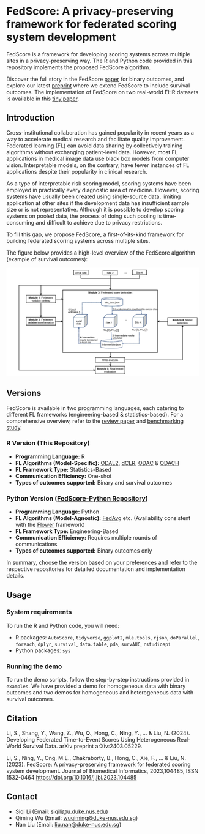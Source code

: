 # FedScore: A privacy-preserving framework for federated scoring system development

FedScore is a framework for developing scoring systems across multiple sites in a privacy-preserving way. The R and Python code provided in this repository implements the proposed FedScore algorithm.

Discover the full story in the FedScore [paper](https://doi.org/10.1016/j.jbi.2023.104485) for binary outcomes, and explore our latest [preprint](https://arxiv.org/abs/2403.05229) where we extend FedScore to include survival outcomes. The implementation of FedScore on two real-world EHR datasets is available in this [tiny paper](https://openreview.net/forum?id=c4GVRbEx1g).

## Introduction

Cross-institutional collaboration has gained popularity in recent years as a way to accelerate medical research and facilitate quality improvement. Federated learning (FL) can avoid data sharing by collectively training algorithms without exchanging patient-level data. However, most FL applications in medical image data use black box models from computer vision. Interpretable models, on the contrary, have fewer instances of FL applications despite their popularity in clinical research.

As a type of interpretable risk scoring model, scoring systems have been employed in practically every diagnostic area of medicine. However, scoring systems have usually been created using single-source data, limiting application at other sites if the development data has insufficient sample size or is not representative. Although it is possible to develop scoring systems on pooled data, the process of doing such pooling is time-consuming and difficult to achieve due to privacy restrictions. 

To fill this gap, we propose FedScore, a first-of-its-kind framework for building federated scoring systems across multiple sites. 

The figure below provides a high-level overview of the FedScore algorithm (example of survival outcomes):

![Figure 1: Overview of the FedScore algorithm (survival outcomes)](workflow.jpg)

## Versions

FedScore is available in two programming languages, each catering to different FL frameworks (engineering-based & statistics-based). For a comprehensive overview, refer to the [review paper](https://doi.org/10.1093/jamia/ocad170) and [benchmarking study](https://arxiv.org/pdf/2311.03417.pdf).

### R Version (This Repository)
- **Programming Language:** R
- **FL Algorithms (Model-Specific):** [ODAL2](https://doi.org/10.1093/jamia/ocz199), [dCLR](https://www.nature.com/articles/s41746-022-00615-8), [ODAC](https://doi.org/10.1093/jamia/ocaa044) & [ODACH](https://www.nature.com/articles/s41598-022-09069-0)
- **FL Framework Type:** Statistics-Based
- **Communication Efficiency:** One-shot
- __Types of outcomes supported:__ Binary and survival outcomes
### Python Version ([FedScore-Python Repository](https://github.com/nliulab/FedScore-Python))
- **Programming Language:** Python
- **FL Algorithms (Model-Agnostic):** [FedAvg](https://proceedings.mlr.press/v54/mcmahan17a/mcmahan17a.pdf) etc. (Availability consistent with the [Flower](https://flower.ai/) framework)
- **FL Framework Type:** Engineering-Based
- **Communication Efficiency:** Requires multiple rounds of communications
- __Types of outcomes supported:__ Binary outcomes only

In summary, choose the version based on your preferences and refer to the respective repositories for detailed documentation and implementation details.

## Usage

### System requirements

To run the R and Python code, you will need:

- R packages: `AutoScore`, `tidyverse`, `ggplot2`, `mle.tools`, `rjson`, `doParallel`, `foreach`, `dplyr`, `survival`, `data.table`, `pda`, `survAUC`, `rstudioapi`
- Python packages: `sys`

### Running the demo

To run the demo scripts, follow the step-by-step instructions provided in `examples`. We have provided a demo for homogeneous data with binary outcomes and two demos for homogeneous and heterogeneous data with survival outcomes.

## Citation

Li, S., Shang, Y., Wang, Z., Wu, Q., Hong, C., Ning, Y., ... & Liu, N. (2024). Developing Federated Time-to-Event Scores Using Heterogeneous Real-World Survival Data. arXiv preprint arXiv:2403.05229.

Li, S., Ning, Y., Ong, M.E., Chakraborty, B., Hong, C., Xie, F., ... & Liu, N. (2023). FedScore: A privacy-preserving framework for federated scoring system development. Journal of Biomedical Informatics, 2023,104485, ISSN 1532-0464 https://doi.org/10.1016/j.jbi.2023.104485

## Contact

- Siqi Li (Email: <siqili@u.duke.nus.edu>)
- Qiming Wu (Email: <wuqiming@duke-nus.edu.sg>)
- Nan Liu (Email: <liu.nan@duke-nus.edu.sg>)
